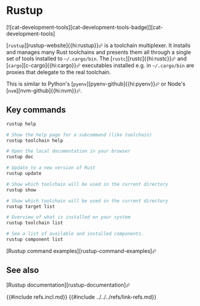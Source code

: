 # Rustup

[![cat-development-tools][cat-development-tools-badge]][cat-development-tools]

[`rustup`][rustup-website]{{hi:rustup}}⮳ is a toolchain multiplexer. It installs and manages many Rust toolchains and presents them all through a single set of tools installed to `~/.cargo/bin`. The [`rustc`][rustc]{{hi:rustc}}⮳ and [`cargo`][c-cargo]{{hi:cargo}}⮳ executables installed e.g. in `~/.cargo/bin` are proxies that delegate to the real toolchain.

This is similar to Python's [`pyenv`][pyenv-github]{{hi:pyenv}}⮳ or Node's [`nvm`][nvm-github]{{hi:nvm}}⮳.

## Key commands

```sh
rustup help

# Show the help page for a subcommand (like toolchain)
rustup toolchain help

# Open the local documentation in your browser
rustup doc

# Update to a new version of Rust
rustup update

# Show which toolchain will be used in the current directory
rustup show

# Show which toolchain will be used in the current directory
rustup target list

# Overview of what is installed on your system
rustup toolchain list

# See a list of available and installed components.
rustup component list
```

[Rustup command examples][rustup-command-examples]⮳

## See also

[Rustup documentation][rustup-documentation]⮳

{{#include refs.incl.md}}
{{#include ../../../refs/link-refs.md}}

<div class="hidden">
</div>
